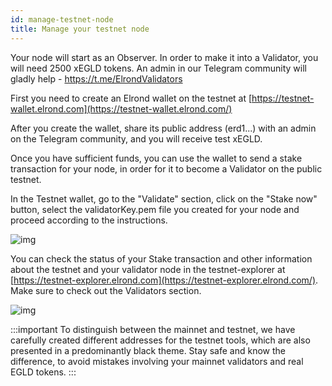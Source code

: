 ```yaml
---
id: manage-testnet-node
title: Manage your testnet node
---
```


Your node will start as an Observer. In order to make it into a Validator, you will need 2500 xEGLD tokens. An admin in our Telegram community will gladly help - https://t.me/ElrondValidators

First you need to create an Elrond wallet on the testnet at [https://testnet-wallet.elrond.com](https://testnet-wallet.elrond.com/)

After you create the wallet, share its public address (erd1...) with an admin on the Telegram community, and you will receive test xEGLD.

Once you have sufficient funds, you can use the wallet to send a stake transaction for your node, in order for it to become a Validator on the public testnet.

In the Testnet wallet, go to the "Validate" section, click on the "Stake now" button, select the validatorKey.pem file you created for your node and proceed according to the instructions.

![img](https://gblobscdn.gitbook.com/assets%2F-LhHlNldCYgbyqXEGXUS%2F-MKj4PGWn3kQ197_YcJQ%2F-MKjC2SwfiK2OdVWTz49%2Fimage.png?alt=media&token=9d38ba79-9d47-452e-8fb3-303f0edf5740)

You can check the status of your Stake transaction and other information about the testnet and your validator node in the testnet-explorer at [https://testnet-explorer.elrond.com](https://testnet-explorer.elrond.com/). Make sure to check out the Validators section.

![img](https://gblobscdn.gitbook.com/assets%2F-LhHlNldCYgbyqXEGXUS%2F-MKj4PGWn3kQ197_YcJQ%2F-MKjCya_zwNCJWCZ4ryI%2Fimage.png?alt=media&token=7a1a0e1c-dc77-41ef-afcd-296dd23da18b)

:::important
To distinguish between the mainnet and testnet, we have carefully created different addresses for the testnet tools, which are also presented in a predominantly black theme. Stay safe and know the difference, to avoid mistakes involving your mainnet validators and real EGLD tokens.
:::
